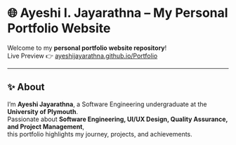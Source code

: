 # 🌐 Ayeshi I. Jayarathna – My Personal Portfolio Website

Welcome to my **personal portfolio website repository**!  
Live Preview 👉 [ayeshijayarathna.github.io/Portfolio](https://ayeshijayarathna.github.io/Portfolio/)

---

## ✨ About
I’m **Ayeshi Jayarathna**, a Software Engineering undergraduate at the **University of Plymouth**.  
Passionate about **Software Engineering, UI/UX Design, Quality Assurance, and Project Management**,  
this portfolio highlights my journey, projects, and achievements.  


